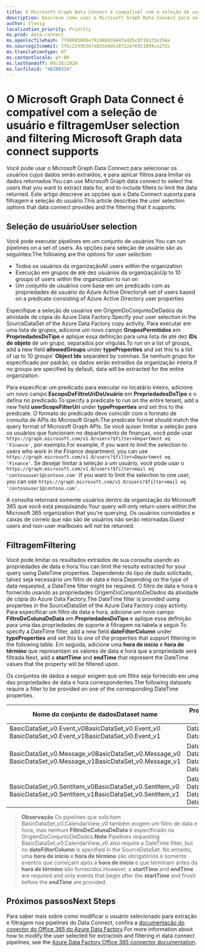 ```yaml
---
title: O Microsoft Graph Data Connect é compatível com a seleção de usuário e filtragem
description: Descreve como usar o Microsoft Graph Data Connect para selecionar os usuários cujos dados serão extraídos e filtrar os dados retornados.
author: tlenig
localization_priority: Priority
ms.prod: data-connect
ms.openlocfilehash: 77980850b9e79298663944fedd5c0f10333e294e
ms.sourcegitcommit: 3fbc2249b307e8d3a9de18f22ef6911094ca272c
ms.translationtype: HT
ms.contentlocale: pt-BR
ms.lasthandoff: 09/26/2020
ms.locfileid: "48289334"
---
```

# <a name="user-selection-and-filtering-microsoft-graph-data-connect-supports"></a><span data-ttu-id="467fb-103">O Microsoft Graph Data Connect é compatível com a seleção de usuário e filtragem</span><span class="sxs-lookup"><span data-stu-id="467fb-103">User selection and filtering Microsoft Graph data connect supports</span></span>

<span data-ttu-id="467fb-104">Você pode usar o Microsoft Graph Data Connect para selecionar os usuários cujos dados serão extraídos, e para aplicar filtros para limitar os dados retornados.</span><span class="sxs-lookup"><span data-stu-id="467fb-104">You can use Microsoft Graph data connect to select the users that you want to extract data for, and to include filters to limit the data returned.</span></span> <span data-ttu-id="467fb-105">Este artigo descreve as opções que o Data Connect suporta para filtragem e seleção do usuário.</span><span class="sxs-lookup"><span data-stu-id="467fb-105">This article describes the user selection options that data connect provides and the filtering that it supports.</span></span> 

## <a name="user-selection"></a><span data-ttu-id="467fb-106">Seleção de usuário</span><span class="sxs-lookup"><span data-stu-id="467fb-106">User selection</span></span> 

<span data-ttu-id="467fb-107">Você pode executar pipelines em um conjunto de usuários.</span><span class="sxs-lookup"><span data-stu-id="467fb-107">You can run pipelines on a set of users.</span></span> <span data-ttu-id="467fb-108">As opções para seleção de usuário são as seguintes:</span><span class="sxs-lookup"><span data-stu-id="467fb-108">The following are the options for user selection:</span></span>
- <span data-ttu-id="467fb-109">Todos os usuários da organização</span><span class="sxs-lookup"><span data-stu-id="467fb-109">All users within the organization</span></span>
- <span data-ttu-id="467fb-110">Execução em grupos de até dez usuários da organização</span><span class="sxs-lookup"><span data-stu-id="467fb-110">Up to 10 groups of users within the organization to run on</span></span> 
- <span data-ttu-id="467fb-111">Um conjunto de usuários com base em um predicado com as propriedades de usuário do Azure Active Directory</span><span class="sxs-lookup"><span data-stu-id="467fb-111">A set of users based on a predicate consisting of Azure Active Directory user properties</span></span>

<span data-ttu-id="467fb-112">Especifique a seleção de usuários em OrigemDoConjuntoDeDados da atividade de cópia do Azure Data Factory.</span><span class="sxs-lookup"><span data-stu-id="467fb-112">Specify your user selection in the SourceDataSet of the Azure Data Factory copy activity.</span></span> <span data-ttu-id="467fb-113">Para executar em uma lista de grupos, adicione um novo campo **GruposPermitidos** em **PropriedadesDoTipo** e aplique essa definição para uma lista de até dez **IDs de objeto** de um grupo, separados por vírgulas.</span><span class="sxs-lookup"><span data-stu-id="467fb-113">To run on a list of groups, add a new field **allowedGroups** under **typeProperties** and set this to a list of up to 10 groups' **Object Ids** separated by commas.</span></span> <span data-ttu-id="467fb-114">Se nenhum grupo for especificado por padrão, os dados serão extraídos da organização inteira.</span><span class="sxs-lookup"><span data-stu-id="467fb-114">If no groups are specified by default, data will be extracted for the entire organization.</span></span> 

<span data-ttu-id="467fb-115">Para especificar um predicado para executar no locatário inteiro, adicione um novo campo **EscopoDeFiltroUriDoUsuário** em **PropriedadesDoTipo** e o defina no predicado.</span><span class="sxs-lookup"><span data-stu-id="467fb-115">To specify a predicate to run on the entire tenant, add a new field **userScopeFilterUri** under **typeProperties** and set this to the predicate.</span></span> <span data-ttu-id="467fb-116">O formato do predicado deve coincidir com o formato de consulta de APIs do Microsoft Graph.</span><span class="sxs-lookup"><span data-stu-id="467fb-116">The predicate format should match the query format of Microsoft Graph APIs.</span></span> <span data-ttu-id="467fb-117">Se você quiser limitar a seleção para os usuários que funcionam no departamento de finanças, você pode usar `https://graph.microsoft.com/v1.0/users?$filter=Department eq 'Finance'`, por exemplo.</span><span class="sxs-lookup"><span data-stu-id="467fb-117">For example, if you want to limit the selection to users who work in the Finance department, you can use `https://graph.microsoft.com/v1.0/users?$filter=Department eq 'Finance'`.</span></span> <span data-ttu-id="467fb-118">Se desejar limitar a seleção a um usuário, você pode usar o `https://graph.microsoft.com/v1.0/users?$filter=mail eq 'contosouser1@contoso.com'`.</span><span class="sxs-lookup"><span data-stu-id="467fb-118">If you want to limit the selection to one user, you can use `https://graph.microsoft.com/v1.0/users?$filter=mail eq 'contosouser1@contoso.com'`.</span></span>

<span data-ttu-id="467fb-119">A consulta retornará somente usuários dentro da organização do Microsoft 365 que você está pesquisando.</span><span class="sxs-lookup"><span data-stu-id="467fb-119">Your query will only return users within the Microsoft 365 organization that you're querying.</span></span> <span data-ttu-id="467fb-120">Os usuários convidados e caixas de correio que não são de usuários não serão retornadas.</span><span class="sxs-lookup"><span data-stu-id="467fb-120">Guest users and non-user mailboxes will not be returned.</span></span>

## <a name="filtering"></a><span data-ttu-id="467fb-121">Filtragem</span><span class="sxs-lookup"><span data-stu-id="467fb-121">Filtering</span></span> 

<span data-ttu-id="467fb-122">Você pode limitar os resultados extraídos de sua consulta usando as propriedades de data e hora.</span><span class="sxs-lookup"><span data-stu-id="467fb-122">You can limit the results extracted for your query using DateTime properties.</span></span> <span data-ttu-id="467fb-123">Dependendo do tipo de dado solicitado, talvez seja necessário um filtro de data e hora.</span><span class="sxs-lookup"><span data-stu-id="467fb-123">Depending on the type of data requested, a DateTime filter might be required.</span></span> <span data-ttu-id="467fb-124">O filtro de data e hora é fornecido usando as propriedades OrigemDoConjuntoDeDados da atividade de cópia do Azure Data Factory.</span><span class="sxs-lookup"><span data-stu-id="467fb-124">The DateTime filter is provided using properties in the SourceDataSet of the Azure Data Factory copy activity.</span></span> <span data-ttu-id="467fb-125">Para especificar um filtro de data e hora, adicione um novo campo **FiltroDeColunaDeData** em **PropriedadesDoTipo** e aplique essa definição para uma das propriedades de suporte à filtragem na tabela a seguir.</span><span class="sxs-lookup"><span data-stu-id="467fb-125">To specify a DateTime filter, add a new field **dateFilterColumn** under **typeProperties** and set this to one of the properties that support filtering in the following table.</span></span> <span data-ttu-id="467fb-126">Em seguida, adicione uma **hora de início** e **hora de término** que representam os valores de data e hora que a propriedade será filtrada.</span><span class="sxs-lookup"><span data-stu-id="467fb-126">Next, add a **startTime** and **endTime** that represent the DateTime values that the property will be filtered upon.</span></span> 

<span data-ttu-id="467fb-127">Os conjuntos de dados a seguir exigem que um filtro seja fornecido em uma das propriedades de data e hora correspondentes.</span><span class="sxs-lookup"><span data-stu-id="467fb-127">The following datasets require a filter to be provided on one of the corresponding DateTime properties.</span></span>

| <span data-ttu-id="467fb-128">Nome do conjunto de dados</span><span class="sxs-lookup"><span data-stu-id="467fb-128">Dataset name</span></span>                                                   | <span data-ttu-id="467fb-129">Propriedades de suporte à filtragem</span><span class="sxs-lookup"><span data-stu-id="467fb-129">Properties that support filtering</span></span>                                           | 
|----------------------------------------------------------------|-----------------------------------------------------------------------------| 
| <span data-ttu-id="467fb-130">BasicDataSet_v0.Event_v0</span><span class="sxs-lookup"><span data-stu-id="467fb-130">BasicDataSet_v0.Event_v0</span></span><br><span data-ttu-id="467fb-131">BasicDataSet_v0.Event_v1</span><span class="sxs-lookup"><span data-stu-id="467fb-131">BasicDataSet_v0.Event_v1</span></span>           | <span data-ttu-id="467fb-132">DataeHoraDaCriação</span><span class="sxs-lookup"><span data-stu-id="467fb-132">CreatedDateTime</span></span><br><span data-ttu-id="467fb-133">DataeHoraDaÚltimaModificação</span><span class="sxs-lookup"><span data-stu-id="467fb-133">LastModifiedDateTime</span></span>                                     | 
| <span data-ttu-id="467fb-134">BasicDataSet_v0.Message_v0</span><span class="sxs-lookup"><span data-stu-id="467fb-134">BasicDataSet_v0.Message_v0</span></span><br><span data-ttu-id="467fb-135">BasicDataSet_v0.Message_v1</span><span class="sxs-lookup"><span data-stu-id="467fb-135">BasicDataSet_v0.Message_v1</span></span>       | <span data-ttu-id="467fb-136">DataeHoraDaCriação</span><span class="sxs-lookup"><span data-stu-id="467fb-136">CreatedDateTime</span></span><br><span data-ttu-id="467fb-137">DataeHoraDaÚltimaModificação</span><span class="sxs-lookup"><span data-stu-id="467fb-137">LastModifiedDateTime</span></span><br><span data-ttu-id="467fb-138">DataeHoraRecebida</span><span class="sxs-lookup"><span data-stu-id="467fb-138">ReceivedDateTime</span></span><br><span data-ttu-id="467fb-139">DataeHoraEnviada</span><span class="sxs-lookup"><span data-stu-id="467fb-139">SentDateTime</span></span> | 
| <span data-ttu-id="467fb-140">BasicDataSet_v0.SentItem_v0</span><span class="sxs-lookup"><span data-stu-id="467fb-140">BasicDataSet_v0.SentItem_v0</span></span><br><span data-ttu-id="467fb-141">BasicDataSet_v0.SentItem_v1</span><span class="sxs-lookup"><span data-stu-id="467fb-141">BasicDataSet_v0.SentItem_v1</span></span>     | <span data-ttu-id="467fb-142">DataeHoraDaCriação</span><span class="sxs-lookup"><span data-stu-id="467fb-142">CreatedDateTime</span></span><br><span data-ttu-id="467fb-143">DataeHoraDaÚltimaModificação</span><span class="sxs-lookup"><span data-stu-id="467fb-143">LastModifiedDateTime</span></span><br><span data-ttu-id="467fb-144">DataeHoraRecebida</span><span class="sxs-lookup"><span data-stu-id="467fb-144">ReceivedDateTime</span></span><br><span data-ttu-id="467fb-145">DataeHoraEnviada</span><span class="sxs-lookup"><span data-stu-id="467fb-145">SentDateTime</span></span> |

><span data-ttu-id="467fb-146">**Observação** Os pipelines que solicitam BasicDataSet_v0.CalendarView_v0 também exigem um filtro de data e hora, mas nenhum **FiltroDeColunaDeData** é especificado na OrigemDoConjuntoDeDados.</span><span class="sxs-lookup"><span data-stu-id="467fb-146">**Note** Pipelines requesting BasicDataSet_v0.CalendarView_v0 also require a DateTime filter, but no **dateFilterColumn** is specified in the SourceDataSet.</span></span> <span data-ttu-id="467fb-147">No entanto, uma **hora de início** e **hora de término** são obrigatórios e somente eventos que começam após a **hora de início** e que terminam antes da **hora de término** são fornecidos.</span><span class="sxs-lookup"><span data-stu-id="467fb-147">However, a **startTime** and **endTime** are required and only events that begin after the **startTime** and finish before the **endTime** are provided.</span></span>

## <a name="next-steps"></a><span data-ttu-id="467fb-148">Próximos passos</span><span class="sxs-lookup"><span data-stu-id="467fb-148">Next Steps</span></span> 

<span data-ttu-id="467fb-149">Para saber mais sobre como modificar o usuário selecionado para extração e filtragem nos pipelines do Data Connect, confira a [documentação do conector do Office 365 do Azure Data Factory](/azure/data-factory/connector-office-365).</span><span class="sxs-lookup"><span data-stu-id="467fb-149">For more information about how to modify the user selected for extractoin and filtering in data connect pipelines, see the [Azure Data Factory Office 365 connector documentation](/azure/data-factory/connector-office-365).</span></span>  

